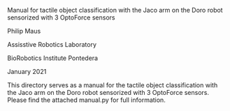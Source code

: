 Manual for tactile object classification with the Jaco arm on the Doro robot sensorized with 3 OptoForce sensors

Philip Maus

Assisstive Robotics Laboratory

BioRobotics Institute Pontedera

January 2021

This directory serves as a manual for the tactile object classification with the Jaco arm on the Doro robot sensorized with 3 OptoForce sensors.
Please find the attached manual.py for full information.
